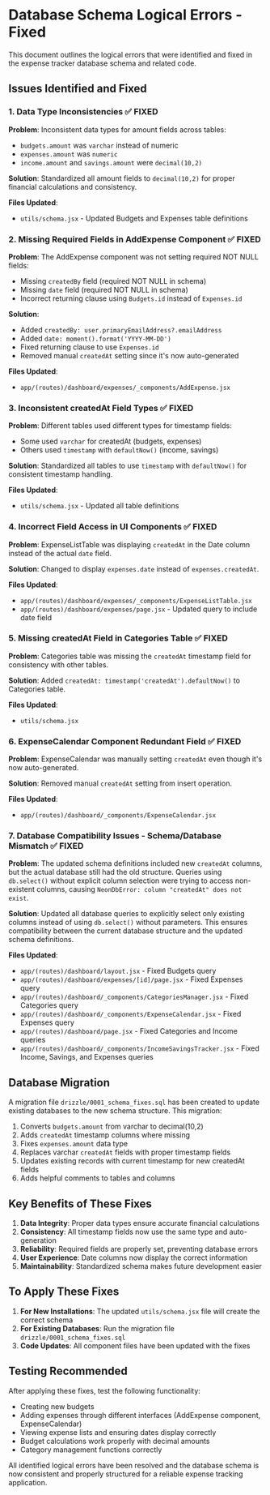 # Database Schema Logical Errors - Fixed

This document outlines the logical errors that were identified and fixed in the expense tracker database schema and related code.

## Issues Identified and Fixed

### 1. **Data Type Inconsistencies** ✅ FIXED
**Problem**: Inconsistent data types for amount fields across tables:
- `budgets.amount` was `varchar` instead of numeric
- `expenses.amount` was `numeric` 
- `income.amount` and `savings.amount` were `decimal(10,2)`

**Solution**: Standardized all amount fields to `decimal(10,2)` for proper financial calculations and consistency.

**Files Updated**:
- `utils/schema.jsx` - Updated Budgets and Expenses table definitions

### 2. **Missing Required Fields in AddExpense Component** ✅ FIXED
**Problem**: The AddExpense component was not setting required NOT NULL fields:
- Missing `createdBy` field (required NOT NULL in schema)
- Missing `date` field (required NOT NULL in schema)
- Incorrect returning clause using `Budgets.id` instead of `Expenses.id`

**Solution**: 
- Added `createdBy: user.primaryEmailAddress?.emailAddress`
- Added `date: moment().format('YYYY-MM-DD')`
- Fixed returning clause to use `Expenses.id`
- Removed manual `createdAt` setting since it's now auto-generated

**Files Updated**:
- `app/(routes)/dashboard/expenses/_components/AddExpense.jsx`

### 3. **Inconsistent createdAt Field Types** ✅ FIXED
**Problem**: Different tables used different types for timestamp fields:
- Some used `varchar` for createdAt (budgets, expenses)  
- Others used `timestamp` with `defaultNow()` (income, savings)

**Solution**: Standardized all tables to use `timestamp` with `defaultNow()` for consistent timestamp handling.

**Files Updated**:
- `utils/schema.jsx` - Updated all table definitions

### 4. **Incorrect Field Access in UI Components** ✅ FIXED
**Problem**: ExpenseListTable was displaying `createdAt` in the Date column instead of the actual `date` field.

**Solution**: Changed to display `expenses.date` instead of `expenses.createdAt`.

**Files Updated**:
- `app/(routes)/dashboard/expenses/_components/ExpenseListTable.jsx`
- `app/(routes)/dashboard/expenses/page.jsx` - Updated query to include date field

### 5. **Missing createdAt Field in Categories Table** ✅ FIXED
**Problem**: Categories table was missing the `createdAt` timestamp field for consistency with other tables.

**Solution**: Added `createdAt: timestamp('createdAt').defaultNow()` to Categories table.

**Files Updated**:
- `utils/schema.jsx`

### 6. **ExpenseCalendar Component Redundant Field** ✅ FIXED
**Problem**: ExpenseCalendar was manually setting `createdAt` even though it's now auto-generated.

**Solution**: Removed manual `createdAt` setting from insert operation.

**Files Updated**:
- `app/(routes)/dashboard/_components/ExpenseCalendar.jsx`

### 7. **Database Compatibility Issues - Schema/Database Mismatch** ✅ FIXED
**Problem**: The updated schema definitions included new `createdAt` columns, but the actual database still had the old structure. Queries using `db.select()` without explicit column selection were trying to access non-existent columns, causing `NeonDbError: column "createdAt" does not exist`.

**Solution**: Updated all database queries to explicitly select only existing columns instead of using `db.select()` without parameters. This ensures compatibility between the current database structure and the updated schema definitions.

**Files Updated**:
- `app/(routes)/dashboard/layout.jsx` - Fixed Budgets query
- `app/(routes)/dashboard/expenses/[id]/page.jsx` - Fixed Expenses query
- `app/(routes)/dashboard/_components/CategoriesManager.jsx` - Fixed Categories query
- `app/(routes)/dashboard/_components/ExpenseCalendar.jsx` - Fixed Expenses query
- `app/(routes)/dashboard/page.jsx` - Fixed Categories and Income queries
- `app/(routes)/dashboard/_components/IncomeSavingsTracker.jsx` - Fixed Income, Savings, and Expenses queries

## Database Migration

A migration file `drizzle/0001_schema_fixes.sql` has been created to update existing databases to the new schema structure. This migration:

1. Converts `budgets.amount` from varchar to decimal(10,2)
2. Adds `createdAt` timestamp columns where missing
3. Fixes `expenses.amount` data type
4. Replaces varchar `createdAt` fields with proper timestamp fields
5. Updates existing records with current timestamp for new createdAt fields
6. Adds helpful comments to tables and columns

## Key Benefits of These Fixes

1. **Data Integrity**: Proper data types ensure accurate financial calculations
2. **Consistency**: All timestamp fields now use the same type and auto-generation
3. **Reliability**: Required fields are properly set, preventing database errors
4. **User Experience**: Date columns now display the correct information
5. **Maintainability**: Standardized schema makes future development easier

## To Apply These Fixes

1. **For New Installations**: The updated `utils/schema.jsx` file will create the correct schema
2. **For Existing Databases**: Run the migration file `drizzle/0001_schema_fixes.sql`
3. **Code Updates**: All component files have been updated with the fixes

## Testing Recommended

After applying these fixes, test the following functionality:
- Creating new budgets
- Adding expenses through different interfaces (AddExpense component, ExpenseCalendar)
- Viewing expense lists and ensuring dates display correctly
- Budget calculations work properly with decimal amounts
- Category management functions correctly

All identified logical errors have been resolved and the database schema is now consistent and properly structured for a reliable expense tracking application.
